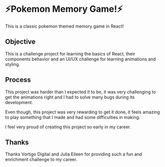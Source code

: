 # ⚡Pokemon Memory Game!⚡

This is a classic pokemon themed memory game in React!

## Objective

This is a challenge project for learning the basics of React, their components behavior and an UI/UX challenge for learning animations and styling.

## Process

This project was harder than I expected it to be, it was very challenging to get the animations right and I had to solve many bugs during its development.

Even though, this project was very rewarding to get it done, it feels amazing to play something that I made and had some difficulties in making.

I feel very proud of creating this project so early in my career.

## Thanks

Thanks Vortigo Digital and Julia Eileen for providing such a fun and enrichment challenge to my career. 
